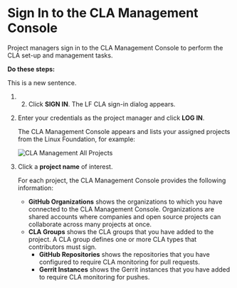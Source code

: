 # Sign In to the CLA Management Console

Project managers sign in to the CLA Management Console to perform the CLA set-up and management tasks.

**Do these steps:**

This is a new sentence.

1. 2. Click **SIGN IN**. The LF CLA sign-in dialog appears.
3. Enter your credentials as the project manager and click **LOG IN**.

   The CLA Management Console appears and lists your assigned projects from the Linux Foundation, for example:

   ​![CLA Management All Projects](https://firebasestorage.googleapis.com/v0/b/gitbook-28427.appspot.com/o/assets%2F-LuWIT3NfRhMt-F50U5n%2F-LuXUenJzl7sWiTp19eT%2F-LuXUi6JfzbFebYRzFav%2Fcla-management-all-projects.png?generation=1574684258179974&alt=media)​

4. Click a **project name** of interest.

   For each project, the CLA Management Console provides the following information:

   * **GitHub Organizations** shows the organizations to which you have connected to the CLA Management Console. Organizations are shared accounts where companies and open source projects can collaborate across many projects at once.
   * **CLA Groups** shows the CLA groups that you have added to the project. A CLA group defines one or more CLA types that contributors must sign.
     * **GitHub Repositories** shows the repositories that you have configured to require CLA monitoring for pull requests.
     * **Gerrit Instances** shows the Gerrit instances that you have added to require CLA monitoring for pushes.

